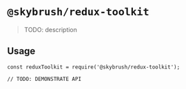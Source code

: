 # `@skybrush/redux-toolkit`

> TODO: description

## Usage

```
const reduxToolkit = require('@skybrush/redux-toolkit');

// TODO: DEMONSTRATE API
```
